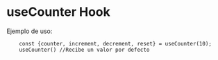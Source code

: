 # useCounter Hook

Ejemplo de uso:
```
    const {counter, increment, decrement, reset} = useCounter(10);
    useCounter() //Recibe un valor por defecto
```

